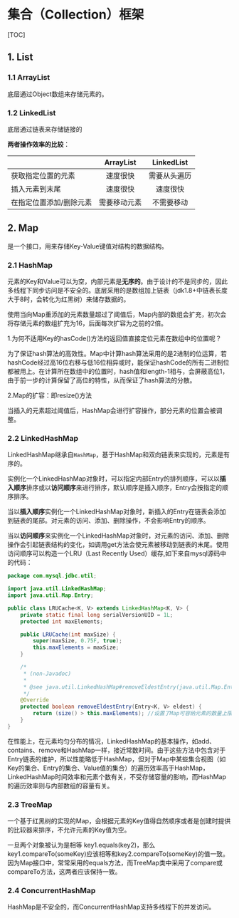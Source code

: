 # 集合（Collection）框架

[TOC]

## 1. List

### 1.1 ArrayList

底层通过Object数组来存储元素的。

### 1.2 LinkedList

底层通过链表来存储链接的

**两者操作效率的比较**：

|                         |  ArrayList   |  LinkedList  |
| ----------------------- | :----------: | :----------: |
| 获取指定位置的元素      |   速度很快   | 需要从头遍历 |
| 插入元素到末尾          |   速度很快   |   速度很快   |
| 在指定位置添加/删除元素 | 需要移动元素 |  不需要移动  |



## 2. Map

是一个接口，用来存储Key-Value键值对结构的数据结构。

### 2.1 HashMap

元素的Key和Value可以为空，内部元素是**无序的**。由于设计的不是同步的，因此多线程下同步访问是不安全的。底层采用的是数组加上链表（jdk1.8+中链表长度大于8时，会转化为红黑树）来储存数据的。

使用当向Map重添加的元素数量超过了阈值后，Map内部的数组会扩充，初次会将存储元素的数组扩充为16，后面每次扩容为之前的2倍。

1.为何不适用Key的hasCode()方法的返回值直接定位元素在数组中的位置呢？

为了保证hash算法的高效性。Map中计算hash算法采用的是2进制的位运算，若hashCode经过高16位右移与低16位相异或时，能保证hashCode的所有二进制位都被用上。在计算所在数组中的位置时，hash值和length-1相与，会屏蔽高位1，由于前一步的计算保留了高位的特性，从而保证了hash算法的分散。

2.Map的扩容：即resize()方法

当插入的元素超过阈值后，HashMap会进行扩容操作，部分元素的位置会被调整。



### 2.2 LinkedHashMap

LinkedHashMap继承自`HashMap`，基于HashMap和双向链表来实现的，元素是有序的。

实例化一个LinkedHashMap对象时，可以指定内部Entry的排列顺序，可以以**插入顺序**排序或以**访问顺序**来进行排序，默认顺序是插入顺序，Entry会按指定的顺序排序。

当以**插入顺序**实例化一个LinkedHashMap对象时，新插入的Entry在链表会添加到链表的尾部。对元素的访问、添加、删除操作，不会影响Entry的顺序。

当以**访问顺序**来实例化一个LinkedHashMap对象时，对元素的访问、添加、删除操作会引起链表结构的变化，如调用get方法会使元素被移动到链表的末尾。使用访问顺序可以构造一个LRU（Last Recently Used）缓存,如下来自mysql源码中的代码：

```java
package com.mysql.jdbc.util;

import java.util.LinkedHashMap;
import java.util.Map.Entry;

public class LRUCache<K, V> extends LinkedHashMap<K, V> {
    private static final long serialVersionUID = 1L;
    protected int maxElements;

    public LRUCache(int maxSize) {
        super(maxSize, 0.75F, true);
        this.maxElements = maxSize;
    }

    /*
     * (non-Javadoc)
     * 
     * @see java.util.LinkedHashMap#removeEldestEntry(java.util.Map.Entry)
     */
    @Override
    protected boolean removeEldestEntry(Entry<K, V> eldest) {
        return (size() > this.maxElements); //设置了Map可容纳元素的数量上限,链表中的最爱开始的元素会被一处。
    }
}
```

在性能上，在元素均匀分布的情况，LinkedHashMap的基本操作，如add、contains、remove和HashMap一样，接近常数时间。由于这些方法中包含对于Entry链表的维护，所以性能略低于HashMap，但对于Map中某些集合视图（如Key的集合、Entry的集合、Value值的集合）的遍历效率高于HashMap，LinkedHashMap时间效率和元素个数有关，不受存储容量的影响，而HashMap的遍历效率则与内部数组的容量有关。



### 2.3 TreeMap

一个基于红黑树的实现的Map，会根据元素的Key值得自然顺序或者是创建时提供的比较器来排序，不允许元素的Key值为空。

一旦两个对象被认为是相等 key1.equals(key2)，那么key1.compareTo(someKey)应该相等和key2.compareTo(someKey)的值一致。因为Map接口中，常常采用的equals方法，而TreeMap类中采用了compare或compareTo方法，这两者应该保持一致。



### 2.4 ConcurrentHashMap

HashMap是不安全的，而ConcurrentHashMap支持多线程下的并发访问。

